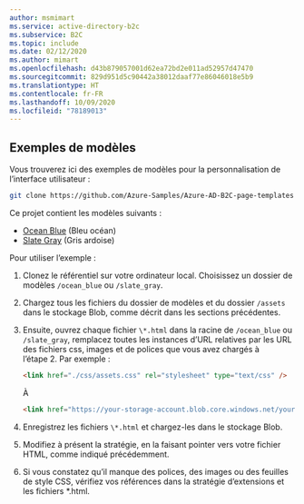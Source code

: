 ```yaml
---
author: msmimart
ms.service: active-directory-b2c
ms.subservice: B2C
ms.topic: include
ms.date: 02/12/2020
ms.author: mimart
ms.openlocfilehash: d43b879057001d62ea72bd2e011ad52957d47470
ms.sourcegitcommit: 829d951d5c90442a38012daaf77e86046018e5b9
ms.translationtype: HT
ms.contentlocale: fr-FR
ms.lasthandoff: 10/09/2020
ms.locfileid: "78189013"
---
```

## <a name="sample-templates"></a>Exemples de modèles
Vous trouverez ici des exemples de modèles pour la personnalisation de l’interface utilisateur :

```bash
git clone https://github.com/Azure-Samples/Azure-AD-B2C-page-templates
```

Ce projet contient les modèles suivants :
- [Ocean Blue](https://github.com/Azure-Samples/Azure-AD-B2C-page-templates/tree/master/ocean_blue) (Bleu océan)
- [Slate Gray](https://github.com/Azure-Samples/Azure-AD-B2C-page-templates/tree/master/slate_gray) (Gris ardoise)

Pour utiliser l’exemple :

1. Clonez le référentiel sur votre ordinateur local. Choisissez un dossier de modèles `/ocean_blue` ou `/slate_gray`.
1. Chargez tous les fichiers du dossier de modèles et du dossier `/assets` dans le stockage Blob, comme décrit dans les sections précédentes.
1. Ensuite, ouvrez chaque fichier `\*.html` dans la racine de `/ocean_blue` ou `/slate_gray`, remplacez toutes les instances d’URL relatives par les URL des fichiers css, images et de polices que vous avez chargés à l’étape 2. Par exemple :
    ```html
    <link href="./css/assets.css" rel="stylesheet" type="text/css" />
    ```

    À
    ```html
    <link href="https://your-storage-account.blob.core.windows.net/your-container/css/assets.css" rel="stylesheet" type="text/css" />
    ```
1. Enregistrez les fichiers `\*.html` et chargez-les dans le stockage Blob.
1. Modifiez à présent la stratégie, en la faisant pointer vers votre fichier HTML, comme indiqué précédemment.
1. Si vous constatez qu’il manque des polices, des images ou des feuilles de style CSS, vérifiez vos références dans la stratégie d’extensions et les fichiers \*.html.
